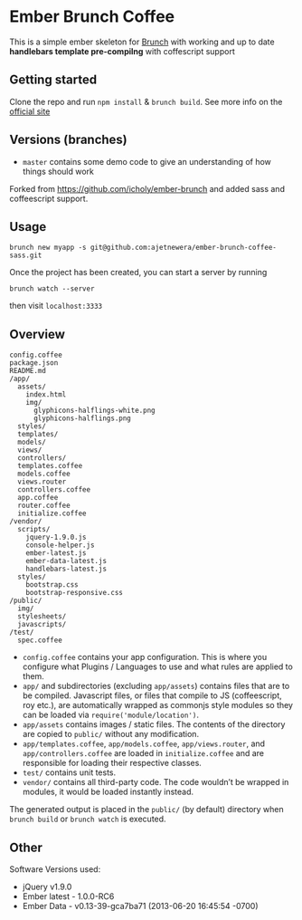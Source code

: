# Ember Brunch Coffee
This is a simple ember skeleton for [Brunch](http://brunch.io/) with working and up to date **handlebars template pre-compilng** with coffescript support

## Getting started

Clone the repo and run `npm install` & `brunch build`.
See more info on the [official site](http://brunch.io)

## Versions (branches)

* `master` contains some demo code to give an understanding of how things should work

Forked from https://github.com/icholy/ember-brunch and added sass and coffeescript support. 

## Usage
    
    brunch new myapp -s git@github.com:ajetnewera/ember-brunch-coffee-sass.git



Once the project has been created, you can start a server by running

    brunch watch --server

then visit `localhost:3333`

## Overview

    config.coffee
    package.json
    README.md
    /app/
      assets/
        index.html
        img/
          glyphicons-halflings-white.png
          glyphicons-halflings.png
      styles/
      templates/
      models/
      views/
      controllers/
      templates.coffee
      models.coffee
      views.router
      controllers.coffee
      app.coffee
      router.coffee
      initialize.coffee
    /vendor/
      scripts/
        jquery-1.9.0.js
        console-helper.js
        ember-latest.js
        ember-data-latest.js
        handlebars-latest.js
      styles/
        bootstrap.css
        bootstrap-responsive.css
    /public/
      img/
      stylesheets/
      javascripts/
    /test/
      spec.coffee

* `config.coffee` contains your app configuration. This is where you configure what Plugins / Languages to use and what rules are applied to them.
* `app/` and subdirectories (excluding `app/assets`) contains files that are to be compiled. Javascript files, or files that compile to JS (coffeescript, roy etc.), are automatically wrapped as commonjs style modules so they can be loaded via `require('module/location')`.
* `app/assets` contains images / static files. The contents of the directory are copied to `public/` without any modification.
* `app/templates.coffee`, `app/models.coffee`, `app/views.router`, and `app/controllers.coffee` are loaded in `initialize.coffee` and are responsible for loading their respective classes.
* `test/` contains unit tests.
* `vendor/` contains all third-party code. The code wouldn’t be wrapped in
modules, it would be loaded instantly instead.

The generated output is placed in the `public/` (by default) directory when `brunch build` or `brunch watch` is executed.

## Other
Software Versions used:

* jQuery v1.9.0
* Ember latest - 1.0.0-RC6
* Ember Data - v0.13-39-gca7ba71 (2013-06-20 16:45:54 -0700)
